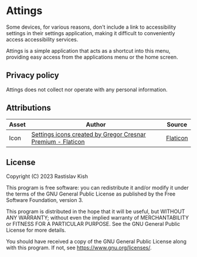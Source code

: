 # Attings

Some devices, for various reasons, don't include a link to accessibility settings in their settings application, making it difficult to conveniently access accessibility services.

Attings is a simple application that acts as a shortcut into this menu, providing easy access from the applications menu or the home screen.

## Privacy policy

Attings does not collect nor operate with any personal information.

## Attributions

Asset | Author | Source
--- | --- | ---
Icon | <a href="https://www.flaticon.com/free-icons/settings" title="settings icons">Settings icons created by Gregor Cresnar Premium - Flaticon</a> | [Flaticon](https://www.flaticon.com/free-icon/settings_563541)

## License

Copyright (C) 2023 Rastislav Kish

This program is free software: you can redistribute it and/or modify
it under the terms of the GNU General Public License as published by
the Free Software Foundation, version 3.

This program is distributed in the hope that it will be useful,
but WITHOUT ANY WARRANTY; without even the implied warranty of
MERCHANTABILITY or FITNESS FOR A PARTICULAR PURPOSE. See the
GNU General Public License for more details.

You should have received a copy of the GNU General Public License
along with this program. If not, see <https://www.gnu.org/licenses/>.

